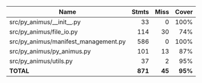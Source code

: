 | Name                                   |    Stmts |     Miss |   Cover |
|--------------------------------------- | -------: | -------: | ------: |
| src/py\_animus/\_\_init\_\_.py         |       33 |        0 |    100% |
| src/py\_animus/file\_io.py             |      114 |       30 |     74% |
| src/py\_animus/manifest\_management.py |      586 |        0 |    100% |
| src/py\_animus/py\_animus.py           |      101 |       13 |     87% |
| src/py\_animus/utils.py                |       37 |        2 |     95% |
|                              **TOTAL** |  **871** |   **45** | **95%** |
